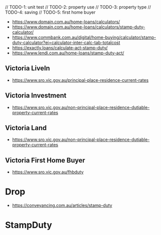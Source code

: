 // TODO-1: unit test
// TODO-2: property use
// TODO-3: property type
// TODO-4: saving
// TODO-5: first home buyer

- https://www.domain.com.au/home-loans/calculators/
- https://www.domain.com.au/home-loans/calculators/stamp-duty-calculator/
- https://www.commbank.com.au/digital/home-buying/calculator/stamp-duty-calculator?ei=calculator-inter-calc-tab-totalcost
- https://exactly.loans/calculate-act-stamp-duty/
- https://www.lendi.com.au/home-loans/stamp-duty-act/

## Victoria LiveIn
- https://www.sro.vic.gov.au/principal-place-residence-current-rates

## Victoria Investment
- https://www.sro.vic.gov.au/non-principal-place-residence-dutiable-property-current-rates

## Victoria Land
- https://www.sro.vic.gov.au/non-principal-place-residence-dutiable-property-current-rates

## Victoria First Home Buyer
- https://www.sro.vic.gov.au/fhbduty

# Drop
- https://conveyancing.com.au/articles/stamp-duty





# StampDuty
